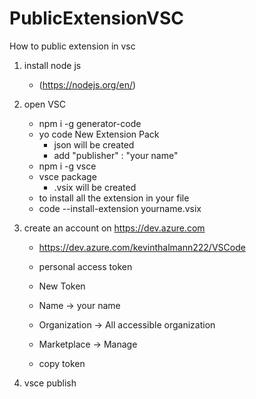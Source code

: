 # PublicExtensionVSC

 How to public extension in vsc

1. install node js
   - (https://nodejs.org/en/)

2. open VSC
   - npm i -g generator-code
   - yo code
        New Extension Pack
        - json will be created
        - add "publisher" : "your name"
    - npm i -g vsce
    - vsce package
        - .vsix will be created
    - to install all the extension in your file
    - code --install-extension yourname.vsix

3. create an account on https://dev.azure.com
   - https://dev.azure.com/kevinthalmann222/VSCode
   - personal access token
   - New Token

   - Name -> your name
   - Organization -> All accessible organization
   - Marketplace -> Manage
   - copy token

4. vsce publish
